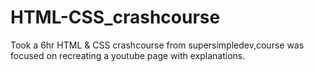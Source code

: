 # HTML-CSS_crashcourse
Took a 6hr HTML &amp; CSS crashcourse from supersimpledev,course was focused on recreating a youtube page with explanations.

